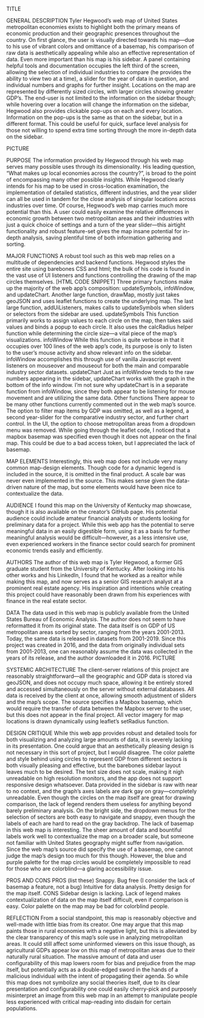 TITLE

GENERAL DESCRIPTION
Tyler Hegwood’s web map of United States metropolitan economies exists to highlight both the primary means of economic production and their geographic presences throughout the country. On first glance, the user is visually directed towards his map—due to his use of vibrant colors and omittance of a basemap, his comparison of raw data is aesthetically appealing while also an effective representation of data. Even more important than his map is his sidebar. A panel containing helpful tools and documentation occupies the left third of the screen, allowing the selection of individual industries to compare (he provides the ability to view two at a time), a slider for the year of data in question, and individual numbers and graphs for further insight. Locations on the map are represented by differently sized circles, with larger circles showing greater GDP’s. The end-user is not limited to the information on the sidebar though; while hovering over a location will change the information on the sidebar, Hegwood also provides clickable pop-ups on each and every location. Information on the pop-ups is the same as that on the sidebar, but in a different format. This could be useful for quick, surface level analysis for those not willing to spend extra time sorting through the more in-depth data on the sidebar.

PICTURE

PURPOSE
The information provided by Hegwood through his web map serves many possible uses through its dimensionality. His leading question, “What makes up local economies across the country?”, is broad to the point of encompassing many other possible insights. While Hegwood clearly intends for his map to be used in cross-location examination, the implementation of detailed statistics, different industries, and the year slider can all be used in tandem for the close analysis of singular locations across industries over time. Of course, Hegwood’s web map carries much more potential than this. A user could easily examine the relative differences in economic growth between two metropolitan areas and their industries with just a quick choice of settings and a turn of the year slider—this airtight functionality and robust feature-set gives the map insane potential for in-depth analysis, saving plentiful time of both information gathering and sorting.

MAJOR FUNCTIONS
A robust tool such as this web map relies on a multitude of dependencies and backend functions. Hegwood styles the entire site using barebones CSS and html; the bulk of his code is found in the vast use of UI listeners and functions controlling the drawing of the map circles themselves.
[HTML CODE SNIPPET]
Three primary functions make up the majority of the web app’s composition: updateSymbols, infoWindow, and updateChart. Another large function, drawMap, mostly just takes geoJSON and uses leaflet functions to create the underlying map. The last large function, addUiListeners, makes calls to updateSymbols when sliders or selectors from the sidebar are used.
updateSymbols
This function primarily works to assign values to each circle on the map, then takes said values and binds a popup to each circle. It also uses the calcRadius helper function while determining the circle size—a vital piece of the map’s visualizations.
infoWindow
While this function is quite verbose in that it occupies over 100 lines of the web app’s code, its purpose is only to listen to the user’s mouse activity and show relevant info on the sidebar. infoWindow accomplishes this through use of vanilla Javascript event listeners on mouseover and mouseout for both the main and comparable industry sector datasets.
updateChart
Just as infoWindow tends to the raw numbers appearing in the sidebar, updateChart works with the graph in the bottom of the info window. I’m not sure why updateChart is in a separate function from infoWindow, since they both appear to be listening for mouse movement and are utilizing the same data.
Other functions
There appear to be many other functions currently commented out in the web map’s source. The option to filter map items by GDP was omitted, as well as a legend, a second year-slider for the comparative industry sector, and further chart control. In the UI, the option to choose metropolitan areas from a dropdown menu was removed. While going through the leaflet code, I noticed that a mapbox basemap was specified even though it does not appear on the final map. This could be due to a bad access token, but I appreciated the lack of basemap.

MAP ELEMENTS
Interestingly, this web map does not include very many common map-design elements. Though code for a dynamic legend is included in the source, it is omitted in the final product. A scale bar was never even implemented in the source. This makes sense given the data-driven nature of the map, but some elements would have been nice to contextualize the data.

AUDIENCE
I found this map on the University of Kentucky map showcase, though it is also available on the creator’s GitHub page. His potential audience could include amateur financial analysts or students looking for preliminary data for a project. While this web app has the potential to serve meaningful data in an easily digestible form, using it as a basis for further meaningful analysis would be difficult—however, as a less intensive use, even experienced workers in the finance sector could search for prominent economic trends easily and efficiently.

AUTHORS
The author of this web map is Tyler Hegwood, a former GIS graduate student from the University of Kentucky. After looking into his other works and his LinkedIn, I found that he worked as a realtor while making this map, and now serves as a senior GIS research analyst at a prominent real estate agency. His inspiration and intentions while creating this project could have reasonably been drawn from his experiences with finance in the real estate sector.

DATA
The data used in this web map is publicly available from the United States Bureau of Economic Analysis. The author does not seem to have reformatted it from its original state. The data itself is on GDP of US metropolitan areas sorted by sector, ranging from the years 2001-2013. Today, the same data is released in datasets from 2001-2019. Since this project was created in 2016, and the data from originally individual sets from 2001-2013, one can reasonably assume the data was collected in the years of its release, and the author downloaded it in 2016.
PICTURE

SYSTEMIC ARCHITECTURE
The client-server relations of this project are reasonably straightforward—all the geographic and GDP data is stored via geoJSON, and does not occupy much space, allowing it be entirely stored and accessed simultaneously on the server without external databases. All data is received by the client at once, allowing smooth adjustment of sliders and the map’s scope. The source specifies a Mapbox basemap, which would require the transfer of data between the Mapbox server to the user, but this does not appear in the final project. All vector imagery for map locations is drawn dynamically using leaflet’s setRadius function.

DESIGN CRITIQUE
While this web app provides robust and detailed tools for both visualizing and analyzing large amounts of data, it is severely lacking in its presentation. One could argue that an aesthetically pleasing design is not necessary in this sort of project, but I would disagree. The color palette and style behind using circles to represent GDP from different sectors is both visually pleasing and effective, but the barebones sidebar layout leaves much to be desired. The text size does not scale, making it nigh unreadable on high resolution monitors, and the app does not support responsive design whatsoever. Data provided in the sidebar is raw with near to no context, and the graph’s axes labels are dark gay on gray—completely unreadable. Even though the circles on the map itself are great for drawing comparison, the lack of legend renders them useless for anything beyond barely preliminary analysis. On the bright side, the dropdown menus for the selection of sectors are both easy to navigate and snappy, even though the labels of each are hard to read on the gray backdrop. The lack of basemap in this web map is interesting. The sheer amount of data and bountiful labels work well to contextualize the map on a broader scale, but someone not familiar with United States geography might suffer from navigation. Since the web map’s source did specify the use of a basemap, one cannot judge the map’s design too much for this though. However, the blue and purple palette for the map circles would be completely impossible to read for those who are colorblind—a glaring accessibility issue.

PROS AND CONS
PROS (list these)
Snappy. 
Bug free (I consider the lack of basemap a feature, not a bug)
Intuitive for data analysis.
Pretty design for the map itself.
CONS
Sidebar design is lacking.
Lack of legend makes contextualization of data on the map itself difficult, even if comparison is easy.
Color palette on the map may be bad for colorblind people.

REFLECTION
From a social standpoint, this map is reasonably objective and well-made with little bias from its creator. One may argue that this map paints those in rural economies with a negative light, but this is alleviated by the clear transparency of this map’s sole use in analyzing metropolitan areas. It could still affect some uninformed viewers on this issue though, as agricultural GDPs appear low on this map of metropolitan areas due to their naturally rural situation. The massive amount of data and user configurability of this map lowers room for bias and prejudice from the map itself, but potentially acts as a double-edged sword in the hands of a malicious individual with the intent of propagating their agenda. So while this map does not symbolize any social theories itself, due to its clear presentation and configurability one could easily cherry-pick and purposely misinterpret an image from this web map in an attempt to manipulate people less experienced with critical map-reading into disdain for certain populations.
